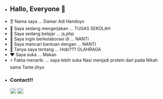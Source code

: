 - ## Hallo, Everyone 👋 ##
* 👂 Nama saya ... Damar Adi Handoyo
* 🔭 Saya sedang mengerjakan ... TUGAS SEKOLAH 
* 🌱 Saya sedang belajar ... js,php
* 🤝 Saya ingin berkolaborasi di ... NANTI
* 🤔 Saya mencari bantuan dengan ... NANTI
* 💬 Tanya saya tentang ... Hobi??? OLAHRAGA
* ❤️ Saya suka ... Makan
* ⚡ Fakta menarik: ... saya lebih suka Nasi menjadi protein dari pada Nikah sama Tante jihyo

- ### <summary><strong>Contact!!</strong></summary>
  <a href="https://x.com/dmradhdyo">
  <img align="left" alt="Goo's Twitter" width="20px" src="https://simpleicons.now.sh/twitter/495f7e" />
</a>
 <a href="https://www.instagram.com/dmradhdyo/">
  <img align="left" alt="Goo's Instagram" width="20px" src="https://simpleicons.now.sh/instagram/495f7e" />
</a>
